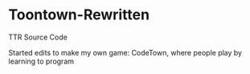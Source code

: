 # Toontown-Rewritten
TTR Source Code

Started edits to make my own game: CodeTown, where people play by learning to program
